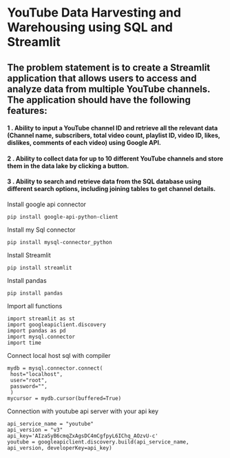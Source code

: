 # YouTube Data Harvesting and Warehousing using SQL and Streamlit 

## The problem statement is to create a Streamlit application that allows users to access and analyze data from multiple YouTube channels. The application should have the following features:
 #### 1 . Ability to input a YouTube channel ID and retrieve all the relevant data (Channel name, subscribers, total video count, playlist ID, video ID, likes, dislikes, comments of each video) using Google API.
 #### 2 . Ability to collect data for up to 10 different YouTube channels and store them in the data lake by clicking a button.
 #### 3 . Ability to search and retrieve data from the SQL database using different search options, including joining tables to get channel details.

Install google api connector 
 ```
pip install google-api-python-client
```
Install my Sql connector 
```
pip install mysql-connector_python
```
Install Streamlit 
```
pip install streamlit
```
Install pandas
```
pip install pandas
```
Import all functions
```
import streamlit as st
import googleapiclient.discovery
import pandas as pd
import mysql.connector
import time
```
Connect local host sql with compiler
```
mydb = mysql.connector.connect(
 host="localhost",
 user="root",
 password="",
 )
mycursor = mydb.cursor(buffered=True)
```
Connection with youtube api server with your api key
```
api_service_name = "youtube"
api_version = "v3"
api_key='AIzaSyB6cmqZxAgsDC4mCgfpyL6IChq_AOzvU-c'
youtube = googleapiclient.discovery.build(api_service_name, api_version, developerKey=api_key)
```


